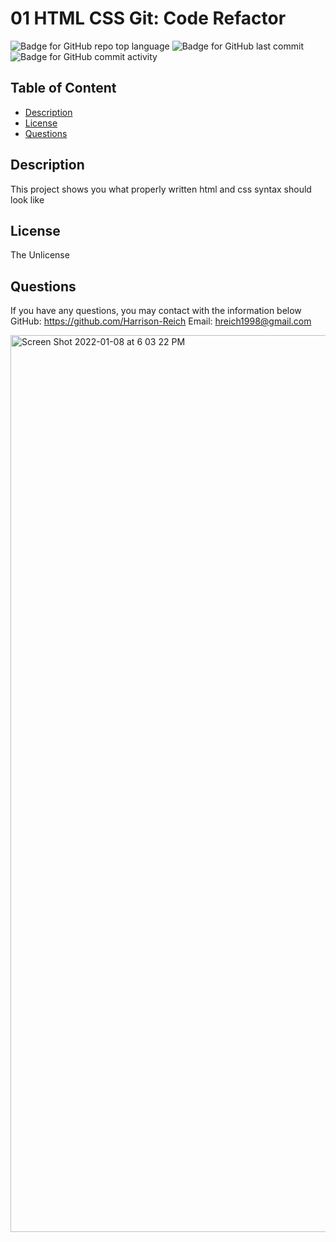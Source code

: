 # 01 HTML CSS Git: Code Refactor

  ![Badge for GitHub repo top language](https://img.shields.io/github/languages/top/Harrison-Reich/readmeGenerator?style=flat&logo=appveyor) ![Badge for GitHub last commit](https://img.shields.io/github/last-commit/Harrison-Reich/readmeGenerator?style=flat&logo=appveyor) ![Badge for GitHub commit activity](https://img.shields.io/github/commit-activity/w/Harrison-Reich/readmeGenerator?color=purple)


  ## Table of Content


  - [Description](#description)
  - [License](#license)
  - [Questions](#questions)


  ## Description
  This project shows you what properly written html and css syntax should look like

  ## License
  The Unlicense

  ## Questions
  If you have any questions, you may contact with the information below
  GitHub: https://github.com/Harrison-Reich
  Email: hreich1998@gmail.com

<img width="1435" alt="Screen Shot 2022-01-08 at 6 03 22 PM" src="https://user-images.githubusercontent.com/93016157/148666356-037c279c-afe5-4452-b2de-98dd361daac6.png">

